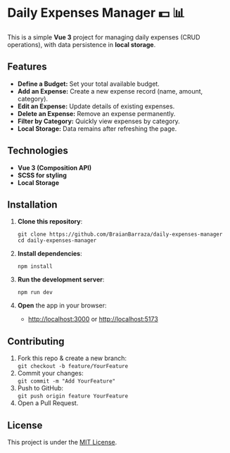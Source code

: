 # Daily Expenses Manager :dollar: :bar_chart:

This is a simple **Vue 3** project for managing daily expenses (CRUD operations), with data persistence in **local storage**.

## Features
- **Define a Budget:** Set your total available budget.
- **Add an Expense:** Create a new expense record (name, amount, category).
- **Edit an Expense:** Update details of existing expenses.
- **Delete an Expense:** Remove an expense permanently.
- **Filter by Category:** Quickly view expenses by category.
- **Local Storage:** Data remains after refreshing the page.

## Technologies
- **Vue 3 (Composition API)**
- **SCSS for styling**
- **Local Storage**

## Installation
1. **Clone this repository**:

    ```
    git clone https://github.com/BraianBarraza/daily-expenses-manager
    cd daily-expenses-manager
    ```

2. **Install dependencies**:

    ```
    npm install
    ```

3. **Run the development server**:

    ```
    npm run dev
    ```

4. **Open** the app in your browser:
    - [http://localhost:3000](http://localhost:3000) or [http://localhost:5173](http://localhost:5173)

## Contributing
1. Fork this repo & create a new branch:  
   `git checkout -b feature/YourFeature`
2. Commit your changes:  
   `git commit -m "Add YourFeature"`
3. Push to GitHub:  
   `git push origin feature YourFeature`
4. Open a Pull Request.

## License
This project is under the [MIT License](LICENSE).
